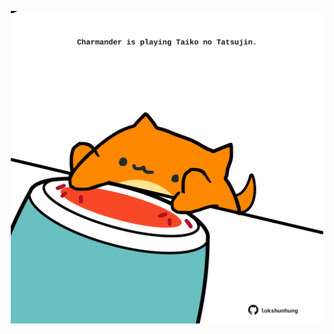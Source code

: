 <!-- built at 27/09/2024, 15:00:55 UTC -->
<p align="center">
  <img width="500" height="500" src="./ReadmeImage.svg">
</p>
